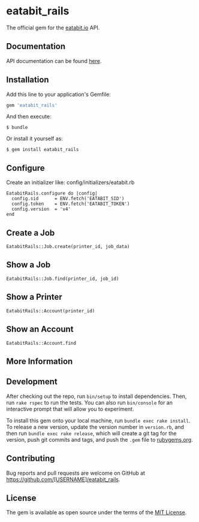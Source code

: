 # eatabit_rails

The official gem for the [eatabit.io](http://eatabit.io) API.

## Documentation
API documentation can be found [here](http://documentation.eatabit.io/v4).

## Installation

Add this line to your application's Gemfile:

```ruby
gem 'eatabit_rails'
```

And then execute:

    $ bundle

Or install it yourself as:

    $ gem install eatabit_rails

## Configure

Create an initializer like: config/initializers/eatabit.rb

```
EatabitRails.configure do |config|
  config.sid      = ENV.fetch('EATABIT_SID')
  config.token    = ENV.fetch('EATABIT_TOKEN')
  config.version  = 'v4'
end

```

## Create a Job

```
EatabitRails::Job.create(printer_id, job_data)
```

## Show a Job

```
EatabitRails::Job.find(printer_id, job_id)
```

## Show a Printer

```
EatabitRails::Account(printer_id)
```

## Show an Account

```
EatabitRails::Account.find
```

## More Information

## Development

After checking out the repo, run `bin/setup` to install dependencies. Then, run `rake rspec` to run the tests. You can also run `bin/console` for an interactive prompt that will allow you to experiment.

To install this gem onto your local machine, run `bundle exec rake install`. To release a new version, update the version number in `version.rb`, and then run `bundle exec rake release`, which will create a git tag for the version, push git commits and tags, and push the `.gem` file to [rubygems.org](https://rubygems.org).

## Contributing

Bug reports and pull requests are welcome on GitHub at https://github.com/[USERNAME]/eatabit_rails.


## License

The gem is available as open source under the terms of the [MIT License](http://opensource.org/licenses/MIT).

